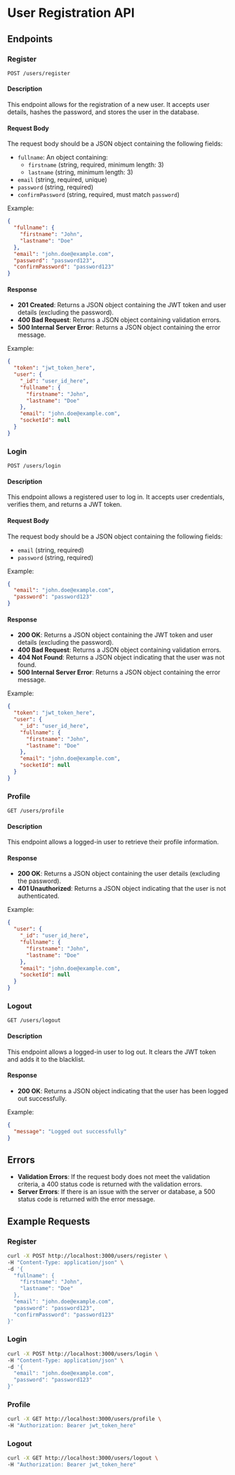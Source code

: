 # User Registration API

## Endpoints

### Register
`POST /users/register`

#### Description
This endpoint allows for the registration of a new user. It accepts user details, hashes the password, and stores the user in the database.

#### Request Body
The request body should be a JSON object containing the following fields:

- `fullname`: An object containing:
  - `firstname` (string, required, minimum length: 3)
  - `lastname` (string, minimum length: 3)
- `email` (string, required, unique)
- `password` (string, required)
- `confirmPassword` (string, required, must match `password`)

Example:
```json
{
  "fullname": {
    "firstname": "John",
    "lastname": "Doe"
  },
  "email": "john.doe@example.com",
  "password": "password123",
  "confirmPassword": "password123"
}
```

#### Response
- **201 Created**: Returns a JSON object containing the JWT token and user details (excluding the password).
- **400 Bad Request**: Returns a JSON object containing validation errors.
- **500 Internal Server Error**: Returns a JSON object containing the error message.

Example:
```json
{
  "token": "jwt_token_here",
  "user": {
    "_id": "user_id_here",
    "fullname": {
      "firstname": "John",
      "lastname": "Doe"
    },
    "email": "john.doe@example.com",
    "socketId": null
  }
}
```

### Login
`POST /users/login`

#### Description
This endpoint allows a registered user to log in. It accepts user credentials, verifies them, and returns a JWT token.

#### Request Body
The request body should be a JSON object containing the following fields:

- `email` (string, required)
- `password` (string, required)

Example:
```json
{
  "email": "john.doe@example.com",
  "password": "password123"
}
```

#### Response
- **200 OK**: Returns a JSON object containing the JWT token and user details (excluding the password).
- **400 Bad Request**: Returns a JSON object containing validation errors.
- **404 Not Found**: Returns a JSON object indicating that the user was not found.
- **500 Internal Server Error**: Returns a JSON object containing the error message.

Example:
```json
{
  "token": "jwt_token_here",
  "user": {
    "_id": "user_id_here",
    "fullname": {
      "firstname": "John",
      "lastname": "Doe"
    },
    "email": "john.doe@example.com",
    "socketId": null
  }
}
```

### Profile
`GET /users/profile`

#### Description
This endpoint allows a logged-in user to retrieve their profile information.

#### Response
- **200 OK**: Returns a JSON object containing the user details (excluding the password).
- **401 Unauthorized**: Returns a JSON object indicating that the user is not authenticated.

Example:
```json
{
  "user": {
    "_id": "user_id_here",
    "fullname": {
      "firstname": "John",
      "lastname": "Doe"
    },
    "email": "john.doe@example.com",
    "socketId": null
  }
}
```

### Logout
`GET /users/logout`

#### Description
This endpoint allows a logged-in user to log out. It clears the JWT token and adds it to the blacklist.

#### Response
- **200 OK**: Returns a JSON object indicating that the user has been logged out successfully.

Example:
```json
{
  "message": "Logged out successfully"
}
```

## Errors
- **Validation Errors**: If the request body does not meet the validation criteria, a 400 status code is returned with the validation errors.
- **Server Errors**: If there is an issue with the server or database, a 500 status code is returned with the error message.

## Example Requests

### Register
```bash
curl -X POST http://localhost:3000/users/register \
-H "Content-Type: application/json" \
-d '{
  "fullname": {
    "firstname": "John",
    "lastname": "Doe"
  },
  "email": "john.doe@example.com",
  "password": "password123",
  "confirmPassword": "password123"
}'
```

### Login
```bash
curl -X POST http://localhost:3000/users/login \
-H "Content-Type: application/json" \
-d '{
  "email": "john.doe@example.com",
  "password": "password123"
}'
```

### Profile
```bash
curl -X GET http://localhost:3000/users/profile \
-H "Authorization: Bearer jwt_token_here"
```

### Logout
```bash
curl -X GET http://localhost:3000/users/logout \
-H "Authorization: Bearer jwt_token_here"
```
````
